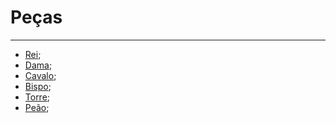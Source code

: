 # Peças
---
-  [Rei](Rei.md);
- [Dama](Dama);
- [Cavalo](Cavalo.md);
- [Bispo](Bispo);
- [Torre](Torre);
- [Peão](Peão);